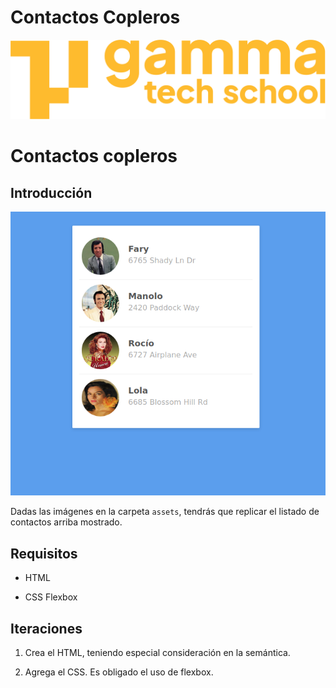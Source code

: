 # Contactos Copleros

![Logotipo de GammaTech School](assets/Logo_Yellow.png)

# Contactos copleros 

## Introducción 

![](assets/imagen.png)

Dadas las imágenes en la carpeta `assets`, tendrás que replicar el listado de contactos arriba mostrado.

## Requisitos ##

- HTML

- CSS Flexbox

## Iteraciones ##

1. Crea el HTML, teniendo especial consideración en la semántica.

2. Agrega el CSS. Es obligado el uso de flexbox.

